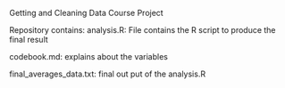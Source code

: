 Getting and Cleaning Data Course Project

Repository contains:
analysis.R:
File contains the R script to produce the final result

codebook.md:
explains about the variables

final_averages_data.txt:
final out put of the analysis.R
